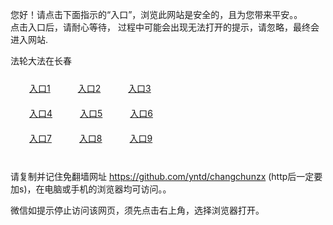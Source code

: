 您好！请点击下面指示的“入口”，浏览此网站是安全的，且为您带来平安。。 <br/>
点击入口后，请耐心等待， 过程中可能会出现无法打开的提示，请忽略，最终会进入网站. </br>

法轮大法在长春<br/>
<div style="padding:10px"><a style="margin:20px" target="_blank" href="https://d1v5vxcptl7a4h.cloudfront.net/2Qpsp?lsnok" id="ccLink1" rel="nofollow">入口1</a> <a target="_blank" style="margin:20px" href="https://d2on2q8w2qqbex.cloudfront.net/2Qpsp?vhcudhyi" id="ccLink2" rel="nofollow">入口2</a> <a style="margin:20px" target="_blank" href="https://d2v1mqfbkuaa3.cloudfront.net/2Qpsp?whyiu" id="ccLink3" rel="nofollow">入口3</a></div>

<div style="padding:10px" ><a style="margin:20px" target="_blank" href="https://d1v5vxcptl7a4h.cloudfront.net/2Qpsp?lsnok" id="ccLink4" rel="nofollow">入口4</a> <a style="margin:20px" href="https://d2on2q8w2qqbex.cloudfront.net/2Qpsp?vhcudhyi" target="_blank" id="ccLink5" rel="nofollow">入口5</a> <a style="margin:20px" href="https://d2v1mqfbkuaa3.cloudfront.net/2Qpsp?whyiu" target="_blank" id="ccLink6" rel="nofollow">入口6</a></div>

<div style="padding:10px"><a style="margin:20px" target="_blank" href="https://d1v5vxcptl7a4h.cloudfront.net/2Qpsp?lsnok" id="ccLink7" rel="nofollow">入口7</a> <a style="margin:20px" href="https://d2on2q8w2qqbex.cloudfront.net/2Qpsp?vhcudhyi" target="_blank" id="ccLink8" rel="nofollow">入口8</a> <a style="margin:20px" target="_blank" href="https://d2v1mqfbkuaa3.cloudfront.net/2Qpsp?whyiu" id="ccLink9" rel="nofollow">入口9</a></div>

<br/>



请复制并记住免翻墙网址 https://github.com/yntd/changchunzx (http后一定要加s)，在电脑或手机的浏览器均可访问。。<br/>

微信如提示停止访问该网页，须先点击右上角，选择浏览器打开。
